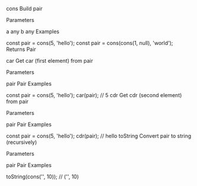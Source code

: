 cons
Build pair

Parameters

a any
b any
Examples

const pair = cons(5, 'hello');
const pair = cons(cons(1, null), 'world');
Returns Pair

car
Get car (first element) from pair

Parameters

pair Pair
Examples

const pair = cons(5, 'hello');
car(pair); // 5
cdr
Get cdr (second element) from pair

Parameters

pair Pair
Examples

const pair = cons(5, 'hello');
cdr(pair); // hello
toString
Convert pair to string (recursively)

Parameters

pair Pair
Examples

toString(cons('', 10)); // ('', 10)